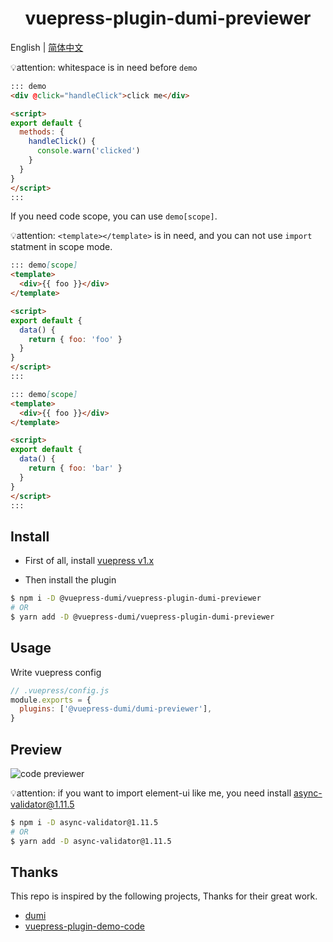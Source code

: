 <h1 align="center">vuepress-plugin-dumi-previewer</h1>

English | <a href="https://github.com/OrekiSH/vuepress-dumi/blob/main/packages/vuepress-plugin-dumi-previewer/README-zh_CN.md">简体中文</a>

💡attention: whitespace is in need before `demo`

```md
::: demo
<div @click="handleClick">click me</div>

<script>
export default {
  methods: {
    handleClick() {
      console.warn('clicked')
    }
  }
}
</script>
:::
```

If you need code scope, you can use `demo[scope]`.

💡attention: `<template></template>` is in need, and you can not use `import` statment in scope mode.

```md
::: demo[scope]
<template>
  <div>{{ foo }}</div>
</template>

<script>
export default {
  data() {
    return { foo: 'foo' }
  }
}
</script>
:::
```

```md
::: demo[scope]
<template>
  <div>{{ foo }}</div>
</template>

<script>
export default {
  data() {
    return { foo: 'bar' }
  }
}
</script>
:::
```

## Install

* First of all, install [vuepress v1.x](https://github.com/vuejs/vuepress)

* Then install the plugin

```bash
$ npm i -D @vuepress-dumi/vuepress-plugin-dumi-previewer
# OR
$ yarn add -D @vuepress-dumi/vuepress-plugin-dumi-previewer
```

## Usage
Write vuepress config

```js
// .vuepress/config.js
module.exports = {
  plugins: ['@vuepress-dumi/dumi-previewer'],
}
```

## Preview

![code previewer](https://s3.ax1x.com/2021/02/12/yDNgQx.png)

💡attention: if you want to import element-ui like me, you need install async-validator@1.11.5

``` bash
$ npm i -D async-validator@1.11.5
# OR
$ yarn add -D async-validator@1.11.5
```

## Thanks

This repo is inspired by the following projects, Thanks for their great work.

- [dumi](https://github.com/umijs/dumi)
- [vuepress-plugin-demo-code](https://github.com/BuptStEve/vuepress-plugin-demo-code)